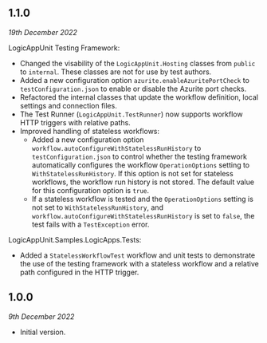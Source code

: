 ## 1.1.0

*19th December 2022*

LogicAppUnit Testing Framework:

- Changed the visability of the `LogicAppUnit.Hosting` classes from `public` to `internal`. These classes are not for use by test authors.
- Added a new configuration option `azurite.enableAzuritePortCheck` to `testConfiguration.json` to enable or disable the Azurite port checks.
- Refactored the internal classes that update the workflow definition, local settings and connection files.
- The Test Runner (`LogicAppUnit.TestRunner`) now supports workflow HTTP triggers with relative paths.
- Improved handling of stateless workflows:
  - Added a new configuration option `workflow.autoConfigureWithStatelessRunHistory` to `testConfiguration.json` to control whether the testing framework automatically configures the workflow `OperationOptions` setting to `WithStatelessRunHistory`. If this option is not set for stateless workflows, the workflow run history is not stored. The default value for this configuration option is `true`.
  - If a stateless workflow is tested and the `OperationOptions` setting is not set to `WithStatelessRunHistory`, and `workflow.autoConfigureWithStatelessRunHistory` is set to `false`, the test fails with a `TestException` error.

LogicAppUnit.Samples.LogicApps.Tests:

- Added a `StatelessWorkflowTest` workflow and unit tests to demonstrate the use of the testing framework with a stateless workflow and a relative path configured in the HTTP trigger.


## 1.0.0

*9th December 2022*

- Initial version.
